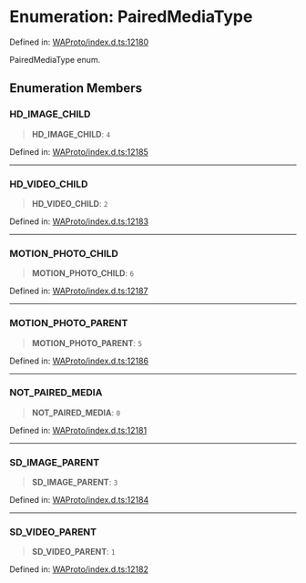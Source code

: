 # Enumeration: PairedMediaType

Defined in: [WAProto/index.d.ts:12180](https://github.com/Fokusdotid/bail/blob/043003e0dc220c8f52aef36f90c7026f3a192427/WAProto/index.d.ts#L12180)

PairedMediaType enum.

## Enumeration Members

### HD\_IMAGE\_CHILD

> **HD\_IMAGE\_CHILD**: `4`

Defined in: [WAProto/index.d.ts:12185](https://github.com/Fokusdotid/bail/blob/043003e0dc220c8f52aef36f90c7026f3a192427/WAProto/index.d.ts#L12185)

***

### HD\_VIDEO\_CHILD

> **HD\_VIDEO\_CHILD**: `2`

Defined in: [WAProto/index.d.ts:12183](https://github.com/Fokusdotid/bail/blob/043003e0dc220c8f52aef36f90c7026f3a192427/WAProto/index.d.ts#L12183)

***

### MOTION\_PHOTO\_CHILD

> **MOTION\_PHOTO\_CHILD**: `6`

Defined in: [WAProto/index.d.ts:12187](https://github.com/Fokusdotid/bail/blob/043003e0dc220c8f52aef36f90c7026f3a192427/WAProto/index.d.ts#L12187)

***

### MOTION\_PHOTO\_PARENT

> **MOTION\_PHOTO\_PARENT**: `5`

Defined in: [WAProto/index.d.ts:12186](https://github.com/Fokusdotid/bail/blob/043003e0dc220c8f52aef36f90c7026f3a192427/WAProto/index.d.ts#L12186)

***

### NOT\_PAIRED\_MEDIA

> **NOT\_PAIRED\_MEDIA**: `0`

Defined in: [WAProto/index.d.ts:12181](https://github.com/Fokusdotid/bail/blob/043003e0dc220c8f52aef36f90c7026f3a192427/WAProto/index.d.ts#L12181)

***

### SD\_IMAGE\_PARENT

> **SD\_IMAGE\_PARENT**: `3`

Defined in: [WAProto/index.d.ts:12184](https://github.com/Fokusdotid/bail/blob/043003e0dc220c8f52aef36f90c7026f3a192427/WAProto/index.d.ts#L12184)

***

### SD\_VIDEO\_PARENT

> **SD\_VIDEO\_PARENT**: `1`

Defined in: [WAProto/index.d.ts:12182](https://github.com/Fokusdotid/bail/blob/043003e0dc220c8f52aef36f90c7026f3a192427/WAProto/index.d.ts#L12182)
